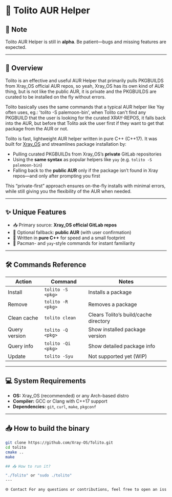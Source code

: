# 🐾 Tolito AUR Helper

## 🚧 Note

Tolito AUR Helper is still in **alpha**. Be patient—bugs and missing features are expected.

---

## 🚀 Overview

Tolito is an effective and useful AUR Helper that primarily pulls PKGBUILDS from Xray_OS official AUR repos, so yeah, Xray_OS has its own kind of AUR thing, but is not like the public AUR, it is private and the PKGBUILDS are curated to be installed on the fly without errors. 

Tolito basically uses the same commands that a typical AUR helper like Yay often uses, eg.: 'tolito -S palemoon-bin', when Tolito can't find any PKGBUILD that the user is looking for the curated XRAY-REPOS, it falls back into the AUR, but before that Tolito ask the user first if they want to get that package from the AUR or not.

Tolito is fast, lightweight AUR helper written in pure C++ (C++17). It was built for [Xray_OS](https://example.com) and streamlines package installation by:

- Pulling curated PKGBUILDs from Xray_OS’s **private** GitLab repositories  
- Using the **same syntax** as popular helpers like `yay` (e.g. `tolito -S palemoon-bin`)  
- Falling back to the **public AUR** only if the package isn’t found in Xray repos—and only after prompting you first  

This “private-first” approach ensures on-the-fly installs with minimal errors, while still giving you the flexibility of the AUR when needed.

---

## ✨ Unique Features

- 📥 Primary source: **Xray_OS official GitLab repos**  
- 🔄 Optional fallback: **public AUR** (with user confirmation)  
- 🚀 Written in **pure C++** for speed and a small footprint  
- 🔧 Pacman- and `yay`-style commands for instant familiarity  

---

## 🛠️ Commands Reference

| Action        | Command                   | Notes                                    |
|---------------|---------------------------|------------------------------------------|
| Install       | `tolito -S <pkg>`         | Installs a package                       |
| Remove        | `tolito -R <pkg>`         | Removes a package                        |
| Clean cache   | `tolito clean`            | Clears Tolito’s build/cache directory    |
| Query version | `tolito -Q <pkg>`         | Show installed package version           |
| Query info    | `tolito -Qi <pkg>`        | Show detailed package info               |
| Update        | `tolito -Syu`              | Not supported yet (WIP)                  |

---

## 💻 System Requirements

- **OS:** Xray_OS (recommended) or any Arch-based distro  
- **Compiler:** GCC or Clang with C++17 support  
- **Dependencies:** `git`, `curl`, `make`, `pkgconf`

---

## 📥 How to build the binary

```bash
git clone https://github.com/Xray-OS/Tolito.git
cd tolito
cmake ..
make

## 📥 How to run it?

"./Tolito" or "sudo ./tolito"
---

🌐 Contact For any questions or contributions, feel free to open an issue or pull request on the GitHub repository.

